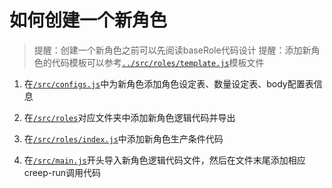 # 如何创建一个新角色

> 提醒：创建一个新角色之前可以先阅读baseRole代码设计
> 提醒：添加新角色的代码模板可以参考[`../src/roles/template.js`](../src/roles/template.js)模板文件

1. 在[`/src/configs.js`](../src/configs.js)中为新角色添加角色设定表、数量设定表、body配置表信息

2. 在[`/src/roles`](../src/roles)对应文件夹中添加新角色逻辑代码并导出

3. 在[`/src/roles/index.js`](../src/roles/index.js)中添加新角色生产条件代码

4. 在[`/src/main.js`](..`/src/main.js)开头导入新角色逻辑代码文件，然后在文件末尾添加相应creep-run调用代码
